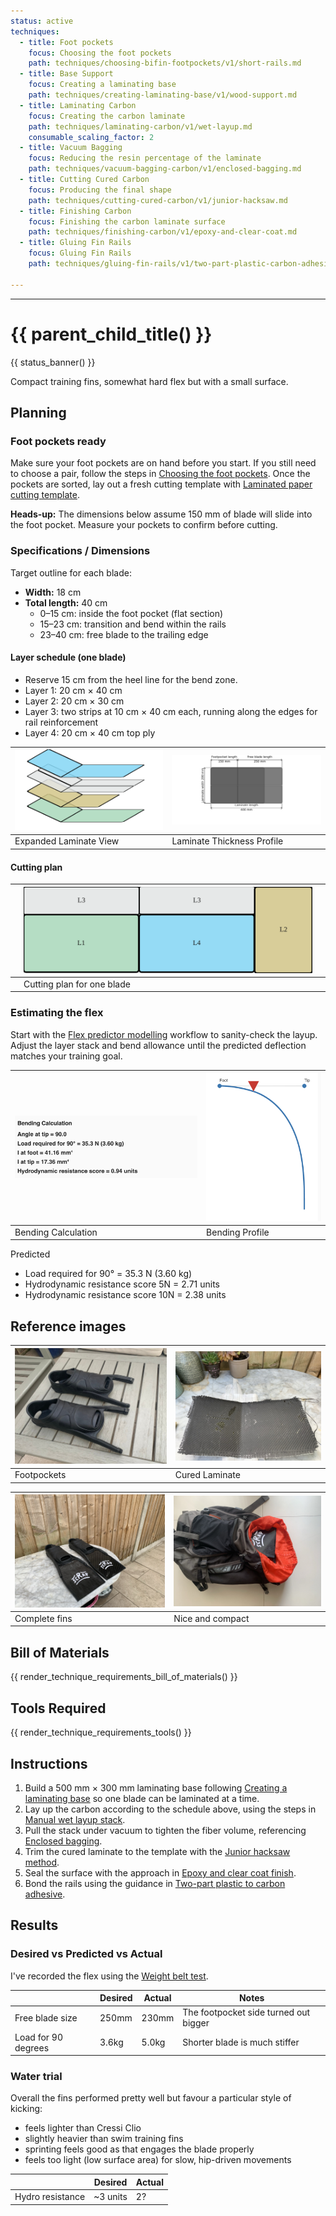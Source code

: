 ```yaml
---
status: active
techniques:
  - title: Foot pockets
    focus: Choosing the foot pockets
    path: techniques/choosing-bifin-footpockets/v1/short-rails.md
  - title: Base Support
    focus: Creating a laminating base
    path: techniques/creating-laminating-base/v1/wood-support.md
  - title: Laminating Carbon
    focus: Creating the carbon laminate
    path: techniques/laminating-carbon/v1/wet-layup.md
    consumable_scaling_factor: 2
  - title: Vacuum Bagging
    focus: Reducing the resin percentage of the laminate
    path: techniques/vacuum-bagging-carbon/v1/enclosed-bagging.md
  - title: Cutting Cured Carbon
    focus: Producing the final shape
    path: techniques/cutting-cured-carbon/v1/junior-hacksaw.md
  - title: Finishing Carbon
    focus: Finishing the carbon laminate surface
    path: techniques/finishing-carbon/v1/epoxy-and-clear-coat.md
  - title: Gluing Fin Rails
    focus: Gluing Fin Rails
    path: techniques/gluing-fin-rails/v1/two-part-plastic-carbon-adhesive.md

---
```


---
# {{ parent_child_title() }}
{{ status_banner() }}

Compact training fins, somewhat hard flex but with a small surface.

## Planning

### Foot pockets ready
Make sure your foot pockets are on hand before you start. If you still need to choose a pair, follow the steps in [Choosing the foot pockets](../../../techniques/choosing-bifin-footpockets/v1/short-rails.md). Once the pockets are sorted, lay out a fresh cutting template with [Laminated paper cutting template](../../../techniques/cutting-template/v1/paper-laminate.md).

**Heads-up:** The dimensions below assume 150 mm of blade will slide into the foot pocket. Measure your pockets to confirm before cutting.

### Specifications / Dimensions
Target outline for each blade:

- **Width:** 18 cm
- **Total length:** 40 cm
    - 0–15 cm: inside the foot pocket (flat section)
    - 15–23 cm: transition and bend within the rails
    - 23–40 cm: free blade to the trailing edge

#### Layer schedule (one blade)
- Reserve 15 cm from the heel line for the bend zone.
- Layer 1: 20 cm × 40 cm
- Layer 2: 20 cm × 30 cm
- Layer 3: two strips at 10 cm × 40 cm each, running along the edges for rail reinforcement
- Layer 4: 20 cm × 40 cm top ply



| ![Expanded Laminate View](expanded.svg) | ![Laminate Thickness Profile](thickness.svg) |
|-----------------------------------------|----------------------------------------------|
| Expanded Laminate View                  | Laminate Thickness Profile                   |

#### Cutting plan

|  | ![Cutting plan for one blade](cutting_plan.svg) |  |
|--|-------------------------------------------------|--|
|  | Cutting plan for one blade                      |  |

### Estimating the flex
Start with the [Flex predictor modelling](../../../techniques/predicting-flex/v1/tapered-cantilever-beam.md) workflow to sanity-check the layup. Adjust the layer stack and bend allowance until the predicted deflection matches your training goal.

| ![Bending Calculation](bending_calculation.png) | ![Bending Profile](bending_profile.png) |
|-------------------------------------------------|-----------------------------------------|
| Bending Calculation                             | Bending Profile                         |

Predicted
  - Load required for 90° = 35.3 N (3.60 kg)
  - Hydrodynamic resistance score  5N = 2.71 units
  - Hydrodynamic resistance score 10N = 2.38 units

## Reference images

| ![Footpockets](sf_footpockets.jpeg) | ![Cured Laminate](sf_laminate_cured.jpeg) |
|-------------------------------------|-------------------------------------------|
| Footpockets                         | Cured Laminate                       |

| ![Complete fins](sf_final.jpeg) | ![Fit in Bag](fit_small.jpeg) |
|---------------------------------|-------------------------------|
| Complete fins                   | Nice and compact              |


## Bill of Materials
{{ render_technique_requirements_bill_of_materials() }}

## Tools Required
{{ render_technique_requirements_tools() }}

## Instructions
1. Build a 500 mm × 300 mm laminating base following [Creating a laminating base](../../../techniques/creating-laminating-base/v1/wood-support.md) so one blade can be laminated at a time.
2. Lay up the carbon according to the schedule above, using the steps in [Manual wet layup stack](../../../techniques/laminating-carbon/v1/wet-layup.md).
3. Pull the stack under vacuum to tighten the fiber volume, referencing [Enclosed bagging](../../../techniques/vacuum-bagging-carbon/v1/enclosed-bagging.md).
4. Trim the cured laminate to the template with the [Junior hacksaw method](../../../techniques/cutting-cured-carbon/v1/junior-hacksaw.md).
5. Seal the surface with the approach in [Epoxy and clear coat finish](../../../techniques/finishing-carbon/v1/epoxy-and-clear-coat.md).
6. Bond the rails using the guidance in [Two-part plastic to carbon adhesive](../../../techniques/gluing-fin-rails/v1/two-part-plastic-carbon-adhesive.md).

## Results

### Desired vs Predicted vs Actual

I've recorded the flex using the [Weight belt test](../../../techniques/measuring-flex/v1/weight-belt-test.md).

|                     | Desired  | Actual | Notes                                                                                          |
|---------------------|----------|--------|------------------------------------------------------------------------------------------------|
| Free blade size     | 250mm    | 230mm  | The footpocket side turned out bigger                                                          |
| Load for 90 degrees | 3.6kg    | 5.0kg  | Shorter blade is much stiffer                                                                  |

### Water trial

Overall the fins performed pretty well but favour a particular style of kicking:
  - feels lighter than Cressi Clio 
  - slightly heavier than swim training fins 
  - sprinting feels good as that engages the blade properly
  - feels too light (low surface area) for slow, hip-driven movements

|                     | Desired  | Actual |
|---------------------|----------|--------|
| Hydro resistance    | ~3 units | 2?     |
